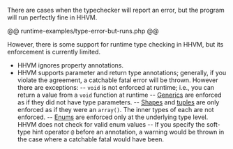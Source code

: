 There are cases when the typechecker will report an error, but the program will run perfectly fine in HHVM.

@@ runtime-examples/type-error-but-runs.php @@

However, there is some support for runtime type checking in HHVM, but its enforcement is currently limited. 

- HHVM ignores property annotations.
- HHVM supports parameter and return type annotations; generally, if you violate the agreement, a catchable fatal error will be thrown. However there are exceptions:
-- `void` is not enforced at runtime; i.e., you can return a value from a `void` function at runtime
-- [Generics](../03-generics/01-intro.md) are enforced as if they did not have type parameters.
-- [Shapes](../08-shapes/01-intro.md) and [tuples](02-type-system.md#tuples) are only enforced as if they were an `array()`. The inner types of each are not enforced.
-- [Enums](../12-enums/01-intro.md) are enforced only at the underlying type level. HHVM does not check for valid enum values
-- If you specify the soft-type hint operator `@` before an annotation, a warning would be thrown in the case where a catchable fatal would have been.
